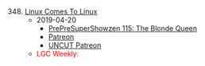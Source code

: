 348. [Linux Comes To Linux](https://linuxgamecast.com/2019/04/linuxgamecast-weekly-348-linux-comes-to-linux/)
     * 2019-04-20
        * [PrePreSuperShowzen 115: The Blonde Queen](https://www.patreon.com/posts/prepresupershowz-26261769)
        * [Patreon](https://www.patreon.com/posts/linuxgamecast-to-26261791)
        * [UNCUT Patreon](https://www.patreon.com/posts/linuxgamecast-26303245)
     * <span style="color:red">LGC Weekly:</span>
